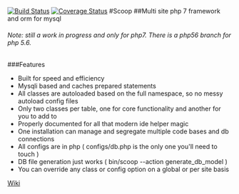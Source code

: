 [![Build Status](https://travis-ci.org/justin-robinson/scoop.svg?branch=master)](https://travis-ci.org/justin-robinson/scoop)
[![Coverage Status](https://coveralls.io/repos/github/justin-robinson/scoop/badge.svg?branch=master)](https://coveralls.io/github/justin-robinson/scoop?branch=master)
#Scoop
##Multi site php 7 framework and orm for mysql

###### Note: still a work in progress and only for php7. There is a php56 branch for php 5.6.

###Features
* Built for speed and efficiency
* Mysqli based and caches prepared statements
* All classes are autoloaded based on the full namespace, so no messy autoload config files
* Only two classes per table, one for core functionality and another for you to add to
* Properly documented for all that modern ide helper magic
* One installation can manage and segregate multiple code bases and db connections
* All configs are in php ( configs/db.php is the only one you'll need to touch ) 
* DB file generation just works ( bin/scoop --action generate_db_model )
* You can override any class or config option on a global or per site basis


[Wiki][1]

[1]: https://github.com/justin-robinson/scoop/wiki
